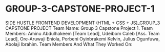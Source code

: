 # GROUP-3-CAPSTONE-PROJECT-1
SIDE HUSTLE FRONTEND DEVELOPMENT (HTML + CSS + JS)_GROUP_3 CAPSTONE PROJECT
Team Name: Group 3 Capstone Project 1.
Team Members:
Aminu Abdulhakeem [Team Lead],
Udeibom Caleb [Ass. Team Lead],
Ore-Aruwaji Eniola,
Porbeni Oyinbrakemi Kelvin,
Julius Ogunfuwa,
Abolaji Ibrahim. 
Team Members And What They Worked On:
